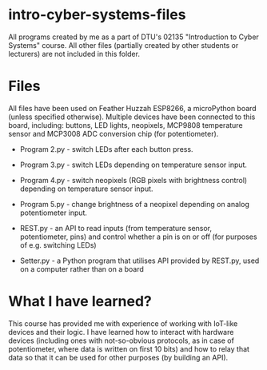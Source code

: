 # intro-cyber-systems-files

All programs created by me as a part of DTU's 02135 "Introduction to Cyber Systems" course. All other files (partially created by other students or lecturers) are not included in this folder.

# Files

All files have been used on Feather Huzzah ESP8266, a microPython board (unless specified otherwise). Multiple devices have been connected to this board, including: buttons, LED lights, neopixels, MCP9808 temperature sensor and MCP3008 ADC conversion chip (for potentiometer).

* Program 2.py - switch LEDs after each button press.

* Program 3.py - switch LEDs depending on temperature sensor input.

* Program 4.py - switch neopixels (RGB pixels with brightness control) depending on temperature sensor input.

* Program 5.py - change brightness of a neopixel depending on analog potentiometer input.

* REST.py - an API to read inputs (from temperature sensor, potentiometer, pins) and control whether a pin is on or off (for purposes of e.g. switching LEDs)

* Setter.py - a Python program that utilises API provided by REST.py, used on a computer rather than on a board

# What I have learned?

This course has provided me with experience of working with IoT-like devices and their logic. I have learned how to interact with hardware devices (including ones with not-so-obvious protocols, as in case of potentiometer, where data is written on first 10 bits) and how to relay that data so that it can be used for other purposes (by building an API).